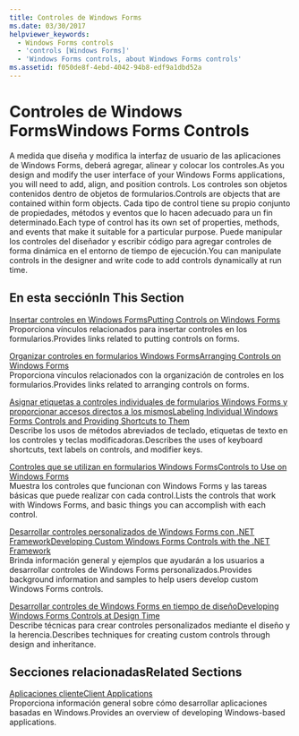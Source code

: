```yaml
---
title: Controles de Windows Forms
ms.date: 03/30/2017
helpviewer_keywords:
  - Windows Forms controls
  - 'controls [Windows Forms]'
  - 'Windows Forms controls, about Windows Forms controls'
ms.assetid: f050de8f-4ebd-4042-94b8-edf9a1dbd52a
---
```

# <a name="windows-forms-controls"></a><span data-ttu-id="6df10-102">Controles de Windows Forms</span><span class="sxs-lookup"><span data-stu-id="6df10-102">Windows Forms Controls</span></span>
<span data-ttu-id="6df10-103">A medida que diseña y modifica la interfaz de usuario de las aplicaciones de Windows Forms, deberá agregar, alinear y colocar los controles.</span><span class="sxs-lookup"><span data-stu-id="6df10-103">As you design and modify the user interface of your Windows Forms applications, you will need to add, align, and position controls.</span></span> <span data-ttu-id="6df10-104">Los controles son objetos contenidos dentro de objetos de formularios.</span><span class="sxs-lookup"><span data-stu-id="6df10-104">Controls are objects that are contained within form objects.</span></span> <span data-ttu-id="6df10-105">Cada tipo de control tiene su propio conjunto de propiedades, métodos y eventos que lo hacen adecuado para un fin determinado.</span><span class="sxs-lookup"><span data-stu-id="6df10-105">Each type of control has its own set of properties, methods, and events that make it suitable for a particular purpose.</span></span> <span data-ttu-id="6df10-106">Puede manipular los controles del diseñador y escribir código para agregar controles de forma dinámica en el entorno de tiempo de ejecución.</span><span class="sxs-lookup"><span data-stu-id="6df10-106">You can manipulate controls in the designer and write code to add controls dynamically at run time.</span></span>  
  
## <a name="in-this-section"></a><span data-ttu-id="6df10-107">En esta sección</span><span class="sxs-lookup"><span data-stu-id="6df10-107">In This Section</span></span>  
 [<span data-ttu-id="6df10-108">Insertar controles en Windows Forms</span><span class="sxs-lookup"><span data-stu-id="6df10-108">Putting Controls on Windows Forms</span></span>](../../../../docs/framework/winforms/controls/putting-controls-on-windows-forms.md)  
 <span data-ttu-id="6df10-109">Proporciona vínculos relacionados para insertar controles en los formularios.</span><span class="sxs-lookup"><span data-stu-id="6df10-109">Provides links related to putting controls on forms.</span></span>  
  
 [<span data-ttu-id="6df10-110">Organizar controles en formularios Windows Forms</span><span class="sxs-lookup"><span data-stu-id="6df10-110">Arranging Controls on Windows Forms</span></span>](../../../../docs/framework/winforms/controls/arranging-controls-on-windows-forms.md)  
 <span data-ttu-id="6df10-111">Proporciona vínculos relacionados con la organización de controles en los formularios.</span><span class="sxs-lookup"><span data-stu-id="6df10-111">Provides links related to arranging controls on forms.</span></span>  
  
 [<span data-ttu-id="6df10-112">Asignar etiquetas a controles individuales de formularios Windows Forms y proporcionar accesos directos a los mismos</span><span class="sxs-lookup"><span data-stu-id="6df10-112">Labeling Individual Windows Forms Controls and Providing Shortcuts to Them</span></span>](../../../../docs/framework/winforms/controls/labeling-individual-windows-forms-controls-and-providing-shortcuts-to-them.md)  
 <span data-ttu-id="6df10-113">Describe los usos de métodos abreviados de teclado, etiquetas de texto en los controles y teclas modificadoras.</span><span class="sxs-lookup"><span data-stu-id="6df10-113">Describes the uses of keyboard shortcuts, text labels on controls, and modifier keys.</span></span>  
  
 [<span data-ttu-id="6df10-114">Controles que se utilizan en formularios Windows Forms</span><span class="sxs-lookup"><span data-stu-id="6df10-114">Controls to Use on Windows Forms</span></span>](../../../../docs/framework/winforms/controls/controls-to-use-on-windows-forms.md)  
 <span data-ttu-id="6df10-115">Muestra los controles que funcionan con Windows Forms y las tareas básicas que puede realizar con cada control.</span><span class="sxs-lookup"><span data-stu-id="6df10-115">Lists the controls that work with Windows Forms, and basic things you can accomplish with each control.</span></span>  
  
 [<span data-ttu-id="6df10-116">Desarrollar controles personalizados de Windows Forms con .NET Framework</span><span class="sxs-lookup"><span data-stu-id="6df10-116">Developing Custom Windows Forms Controls with the .NET Framework</span></span>](../../../../docs/framework/winforms/controls/developing-custom-windows-forms-controls.md)  
 <span data-ttu-id="6df10-117">Brinda información general y ejemplos que ayudarán a los usuarios a desarrollar controles de Windows Forms personalizados.</span><span class="sxs-lookup"><span data-stu-id="6df10-117">Provides background information and samples to help users develop custom Windows Forms controls.</span></span>  
  
 [<span data-ttu-id="6df10-118">Desarrollar controles de Windows Forms en tiempo de diseño</span><span class="sxs-lookup"><span data-stu-id="6df10-118">Developing Windows Forms Controls at Design Time</span></span>](../../../../docs/framework/winforms/controls/developing-windows-forms-controls-at-design-time.md)  
 <span data-ttu-id="6df10-119">Describe técnicas para crear controles personalizados mediante el diseño y la herencia.</span><span class="sxs-lookup"><span data-stu-id="6df10-119">Describes techniques for creating custom controls through design and inheritance.</span></span>  
  
## <a name="related-sections"></a><span data-ttu-id="6df10-120">Secciones relacionadas</span><span class="sxs-lookup"><span data-stu-id="6df10-120">Related Sections</span></span>  
 [<span data-ttu-id="6df10-121">Aplicaciones cliente</span><span class="sxs-lookup"><span data-stu-id="6df10-121">Client Applications</span></span>](../../../../docs/framework/develop-client-apps.md)  
 <span data-ttu-id="6df10-122">Proporciona información general sobre cómo desarrollar aplicaciones basadas en Windows.</span><span class="sxs-lookup"><span data-stu-id="6df10-122">Provides an overview of developing Windows-based applications.</span></span>  
  
